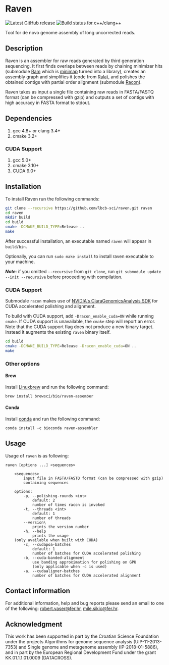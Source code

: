 # Raven

[![Latest GitHub release](https://img.shields.io/github/release/lbcb-sci/raven.svg)](https://github.com/lbcb-sci/raven/releases/latest)
[![Build status for c++/clang++](https://travis-ci.org/lbcb-sci/raven.svg?branch=master)](https://travis-ci.org/lbcb-sci/raven)

Tool for de novo genome assembly of long uncorrected reads.

## Description
Raven is an assembler for raw reads generated by third generation sequencing. It first finds overlaps between reads by chaining minimizer hits (submodule [Ram](https://github.com/lbcb-sci/ram) which is [minimap](https://github.com/lh3/minimap1) turned into a library), creates an assembly graph and simplifies it (code from [Rala](https://github.com/rvaser/rala)), and polishes the obtained contigs with partial order alignment (submodule [Racon](https://github.com/lbcb-sci/racon)).

Raven takes as input a single file containing raw reads in FASTA/FASTQ format (can be compressed with gzip) and outputs a set of contigs with high accuracy in FASTA format to stdout.

## Dependencies
1. gcc 4.8+ or clang 3.4+
2. cmake 3.2+

### CUDA Support
1. gcc 5.0+
2. cmake 3.10+
4. CUDA 9.0+

## Installation
To install Raven run the following commands:

```bash
git clone --recursive https://github.com/lbcb-sci/raven.git raven
cd raven
mkdir build
cd build
cmake -DCMAKE_BUILD_TYPE=Release ..
make
```

After successful installation, an executable named `raven` will appear in `build/bin`.

Optionally, you can run `sudo make install` to install raven executable to your machine.

***Note***: if you omitted `--recursive` from `git clone`, run `git submodule update --init --recursive` before proceeding with compilation.

### CUDA Support
Submodule `racon` makes use of [NVIDIA's ClaraGenomicsAnalysis SDK](https://github.com/clara-genomics/ClaraGenomicsAnalysis) for CUDA accelerated polishing and alignment.

To build with CUDA support, add `-Dracon_enable_cuda=ON` while running `cmake`. If CUDA support is unavailable, the `cmake` step will report an error.
Note that the CUDA support flag does not produce a new binary target. Instead it augments the existing `raven` binary itself.

```bash
cd build
cmake -DCMAKE_BUILD_TYPE=Release -Dracon_enable_cuda=ON ..
make
```

### Other options

#### Brew
Install [Linuxbrew](https://docs.brew.sh/Homebrew-on-Linux) and run the following command:

```bash
brew install brewsci/bio/raven-assember
```
#### Conda
Install [conda](https://conda.io/en/latest/miniconda.html) and run the following command:

```
conda install -c bioconda raven-assembler
```


## Usage
Usage of `raven` is as following:

    raven [options ...] <sequences>

        <sequences>
            input file in FASTA/FASTQ format (can be compressed with gzip)
            containing sequences

        options:
            -p, --polishing-rounds <int>
                default: 2
                number of times racon is invoked
            -t, --threads <int>
                default: 1
                number of threads
            --version\
                prints the version number
            -h, --help
                prints the usage
        (only available when built with CUDA)
            -c, --cudapoa-batches
                default: 1
                number of batches for CUDA accelerated polishing
            -b, --cuda-banded-alignment
                use banding approximation for polishing on GPU
                (only applicable when -c is used)
            -a, --cudaaligner-batches
                number of batches for CUDA accelerated alignment

## Contact information

For additional information, help and bug reports please send an email to one of the following: robert.vaser@fer.hr, mile.sikic@fer.hr.

## Acknowledgment

This work has been supported in part by the Croatian Science Foundation under the projects Algorithms for genome sequence analysis (UIP-11-2013-7353) and Single genome and metagenome assembly (IP-2018-01-5886), and in part by the European Regional Development Fund under the grant KK.01.1.1.01.0009 (DATACROSS).
